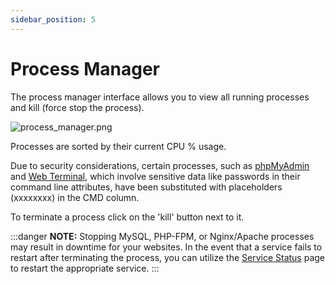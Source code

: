 ```yaml
---
sidebar_position: 5
---
```


# Process Manager

The process manager interface allows you to view all running processes and kill (force stop the process).

![process_manager.png](/img/panel/v1/advanced/process_manager.png)

Processes are sorted by their current CPU % usage.

Due to security considerations, certain processes, such as [phpMyAdmin](/docs/panel/databases/phpmyadmin) and [Web Terminal](/docs/panel/advanced/terminal), which involve sensitive data like passwords in their command line attributes, have been substituted with placeholders (xxxxxxxx) in the CMD column.

To terminate a process click on the 'kill' button next to it.

:::danger
**NOTE:** Stopping MySQL, PHP-FPM, or Nginx/Apache processes may result in downtime for your websites. In the event that a service fails to restart after terminating the process, you can utilize the [Service Status](/docs/panel/advanced/server_settings#service-status) page to restart the appropriate service.
:::
